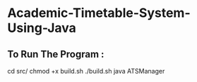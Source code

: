 # Academic-Timetable-System-Using-Java

## To Run The Program : 
  cd src/
  chmod +x build.sh
  ./build.sh
  java ATSManager
